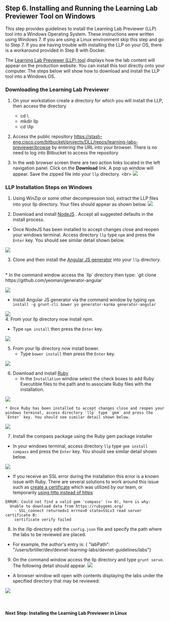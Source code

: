 ## Step 6. Installing and Running the Learning Lab Previewer Tool on Windows


This step provides guidelines to install the Learning Lab Previewer (LLP) tool into a Windows Operating System. These instructions were written using Windows 7.  If you are using a Linux environment skip this step and go to Step 7.  If you are having trouble with installing the LLP on your OS, there is a workaround provided in Step 8 with Docker.

The [Learning Lab Previewer (LLP) tool](https://stash-eng.cisco.com/bitbucket/projects/DLL/repos/learning-labs-previewer/browse) displays how the lab content will appear on the production website. You can install this tool directly onto your computer.  The steps below will show how to download and install the LLP tool into a Windows OS.

### Downloading the Learning Lab Previewer
1. On your workstation create a directory for which you will install the LLP, then access the directory
   *  cd \
   * mkdir llp
   * cd \llp

2. Access the public repository https://stash-eng.cisco.com/bitbucket/projects/DLL/repos/learning-labs-previewer/browse by entering the URL into your browser.  There is no need to log into Bitbucket to access the repository

3. In the web browser screen there are two action links located in the left navigation panel.  Click on the **Download** link.  A pop up window will appear.  Save the zipped file into your `llp` directory.
<br\>
  ![](/posts/files/00-labs-01-getting_started/assets/images/llp_download.png)


### LLP Installation Steps on Windows
1. Using WinZip or some other decompression tool, extract the LLP files into your llp directory.  Your files should appear as shown below.
  ![](/posts/files/00-labs-01-getting_started/assets/images/llp_dir.png)

2. Download and install [NodeJS](https://nodejs.org/en/) .  Accept all suggested defaults in the install process.  
  * Once NodeJS has been installed to accept changes close and reopen your windows terminal. Access directory `llp` type `npm` and press the `Enter` key. You should see similar detail shown below.

  ![](/posts/files/00-labs-01-getting_started/assets/images/npm.png)

3. Clone and then install the [Angular JS generator](https://github.com/yeoman/generator-angular) into your `llp` directory.
<br/>
  * In the command window access the `llp` directory then type: `git clone https://github.com/yeoman/generator-angular`

  ![](/posts/files/00-labs-01-getting_started/assets/images/yeoman_git.png)
<br/>
  * Install Angular JS generator via the command window by typing `npm install -g grunt-cli bower yo generator-karma generator-angular`

  ![](/posts/files/00-labs-01-getting_started/assets/images/yeoman_install.png)
<br/>
4. From your llp directory now install npm.
  * Type `npm install` then press the `Enter` key.

  ![](/posts/files/00-labs-01-getting_started/assets/images/npm_install.png)

5. From your llp directory now install bower.
    * Type `bower install` then press the `Enter` key.

  ![](/posts/files/00-labs-01-getting_started/assets/images/bower_install.png)

6. Download and install [Ruby](http://rubyinstaller.org)
    * In the `Installation` window select the check boxes to add Ruby Executible files to the path and to associate Ruby files with the installation.

  ![](/posts/files/00-labs-01-getting_started/assets/images/ruby_install.png)

    * Once Ruby has been installed to accept changes close and reopen your windows terminal, access directory `llp` type `gem` and press the `Enter` key. You should see similar detail shown below.

  ![](/posts/files/00-labs-01-getting_started/assets/images/npm.png)

7. Install the compass package using the Ruby gem package installer
  * In your windows terminal, access directory `llp` type `gem install compass` and press the `Enter` key. You should see similar detail shown below.

  ![](/posts/files/00-labs-01-getting_started/assets/images/install_compass.png)

  * If you receive an SSL error during the installation this error is a known issue with Ruby.  There are several solutions to work around this issue such as [create a certificate](https://superdevresources.com/ssl-error-ruby-gems-windows/) which was utilized by our team, or temporarily [using http instead of https](https://github.com/rubygems/rubygems/issues/1736)
  ```
  ERROR: Could not find a valid gem 'compass' (>= 0), here is why:
    Unable to download data from https://rubygems.org/
      - SSL_connect returned=1 errno=0 state=SSLv3 read server certificate B:
      certificate verify failed
```
8. In the /llp directory edit the `config.json` file and specify the path where the labs to be reviewed are placed.
  * For example, the author's entry is: {
 "labPath": "/users/brtiller/dev/devnet-learning-labs/devnet-guidelines/labs"}
9. On the command window access the llp directory and type `grunt serve`.  The following detail should appear.
  ![](/posts/files/00-labs-01-getting_started/assets/images/grunt_serve.png)
  * A browser window will open with contents displaying the labs under the specified directory that may be reviewed:

  ![](/posts/files/00-labs-01-getting_started/assets/images/llp_view.png)
<br/>
<br/>
<br/>
#### Next Step: Installing the Learning Lab Previewer in Linux
